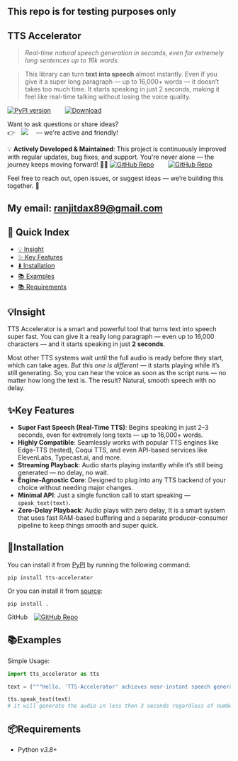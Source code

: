 ## This repo is for testing purposes only

## TTS Accelerator

> *Real-time natural speech generation in seconds, even for extremely long sentences up to 16k words.*

> This library can turn **text into speech** almost instantly. Even if you give it a super long paragraph — up to 16,000+ words — it doesn’t takes too much time. It starts speaking in just 2 seconds, making it feel like real-time talking without losing the voice quality.

[![PyPI version](https://badge.fury.io/py/tts-accelerator.svg)](https://pypi.org/project/tts-accelerator/)&emsp;&emsp;
[![Download](https://pepy.tech/badge/tts-accelerator)](https://pepy.tech/project/tts-accelerator)



Want to ask questions or share ideas?  
👉&emsp;[![](https://dcbadge.vercel.app/api/server/JVzAfRjyxV?style=flat&compact=True)](https://discord.gg/JVzAfRjyxV)
&emsp;— we're active and friendly!


💡 **Actively Developed & Maintained**: This project is continuously improved with regular updates, bug fixes, and support. You're never alone — the journey keeps moving forward! 🚀🔧
[![GitHub Repo](https://img.shields.io/badge/GitHub__Repo-black?logo=github&style=flat)](https://github.com/RanjitDas-IN/tts-accelerator)&emsp;&emsp;
[![GitHub Repo](https://img.shields.io/badge/GitHub__Repo-black?logo=github&style=social)](https://github.com/RanjitDas-IN/tts-accelerator)

Feel free to reach out, open issues, or suggest ideas — we’re building this together. 🤝

My email: ranjitdax89@gmail.com
---
## 📖 Quick Index

- [💡 Insight](#insight)
- [✨ Key Features](#key-features)
- [⬇️ Installation](#installation)
- [📚 Examples](#examples)
- [📚 Requirements](#requirements)


## 💡Insight



TTS Accelerator is a smart and powerful tool that turns text into speech super fast. You can give it a really long paragraph — even up to 16,000 characters — and it starts speaking in just **2 seconds**.

Most other TTS systems wait until the full audio is ready before they start, which can take ages. *But this one is different* — it starts playing while it’s still generating. So, you can hear the voice as soon as the script runs — no matter how long the text is. The result? Natural, smooth speech with no delay.


## ✨Key Features


- **Super Fast Speech (Real-Time TTS)**: Begins speaking in just 2–3 seconds, even for extremely long texts — up to 16,000+ words.
- **Highly Compatible**: Seamlessly works with popular TTS engines like Edge-TTS (tested), Coqui TTS, and even API-based services like ElevenLabs, Typecast.ai, and more.
- **Streaming Playback**: Audio starts playing instantly while it’s still being generated — no delay, no wait.
- **Engine-Agnostic Core**: Designed to plug into any TTS backend of your choice without needing major changes.
- **Minimal API**: Just a single function call to start speaking — `speak_text(text)`.
- **Zero-Delay Playback**: Audio plays with zero delay, It is a smart system that uses fast RAM-based buffering and a separate producer-consumer pipeline to keep things smooth and super quick.


## 🔧Installation

You can install it from [PyPI](https://pypi.org/project/tts-accelerator/) by running the following command:

```
pip install tts-accelerator
```

Or you can install it from [source](https://github.com/RanjitDas-IN/tts-accelerator): 

```
pip install .
```

GitHub&emsp;[![GitHub Repo](https://img.shields.io/badge/GitHub__Repo-black?logo=github&style=social)](https://github.com/RanjitDas-IN/tts-accelerator)



## 📚Examples

Simple Usage:

```python
import tts_accelerator as tts

text = ("""Hello, 'TTS-Accelerator' achieves near-instant speech generation. Converting extremely long texts (up to 16 thousand + characters) into natural voices, high-quality audio within just 2–3 seconds, delivering breakthrough real-time performance without sacrificing voice clarity. Thank you!!""")

tts.speak_text(text)
# it will generate the audio in less then 3 seconds regardless of number of lines in the 'text variable'
```

## 📦Requirements

- Python _v3.8+_

